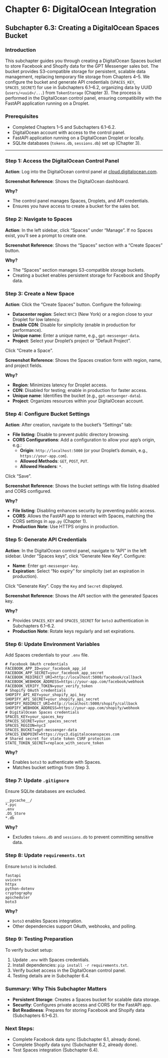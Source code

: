 # Chapter 6: DigitalOcean Integration
## Subchapter 6.3: Creating a DigitalOcean Spaces Bucket

### Introduction
This subchapter guides you through creating a DigitalOcean Spaces bucket to store Facebook and Shopify data for the GPT Messenger sales bot. The bucket provides S3-compatible storage for persistent, scalable data management, replacing temporary file storage from Chapters 4–5. We configure the bucket and generate API credentials (`SPACES_KEY`, `SPACES_SECRET`) for use in Subchapters 6.1–6.2, organizing data by UUID (`users/<uuid>/...`) from `TokenStorage` (Chapter 3). The process is performed in the DigitalOcean control panel, ensuring compatibility with the FastAPI application running on a Droplet.

### Prerequisites
- Completed Chapters 1–5 and Subchapters 6.1–6.2.
- DigitalOcean account with access to the control panel.
- FastAPI application running on a DigitalOcean Droplet or locally.
- SQLite databases (`tokens.db`, `sessions.db`) set up (Chapter 3).

---

### Step 1: Access the DigitalOcean Control Panel
**Action**: Log into the DigitalOcean control panel at [cloud.digitalocean.com](https://cloud.digitalocean.com).

**Screenshot Reference**: Shows the DigitalOcean dashboard.

**Why?**
- The control panel manages Spaces, Droplets, and API credentials.
- Ensures you have access to create a bucket for the sales bot.

### Step 2: Navigate to Spaces
**Action**: In the left sidebar, click “Spaces” under “Manage”. If no Spaces exist, you’ll see a prompt to create one.

**Screenshot Reference**: Shows the “Spaces” section with a “Create Spaces” button.

**Why?**
- The “Spaces” section manages S3-compatible storage buckets.
- Creating a bucket enables persistent storage for Facebook and Shopify data.

### Step 3: Create a New Space
**Action**: Click the “Create Spaces” button. Configure the following:
- **Datacenter region**: Select `NYC3` (New York) or a region close to your Droplet for low latency.
- **Enable CDN**: Disable for simplicity (enable in production for performance).
- **Unique name**: Enter a unique name, e.g., `gpt-messenger-data`.
- **Project**: Select your Droplet’s project or “Default Project”.

Click “Create a Space”.

**Screenshot Reference**: Shows the Spaces creation form with region, name, and project fields.

**Why?**
- **Region**: Minimizes latency for Droplet access.
- **CDN**: Disabled for testing; enable in production for faster access.
- **Unique name**: Identifies the bucket (e.g., `gpt-messenger-data`).
- **Project**: Organizes resources within your DigitalOcean account.

### Step 4: Configure Bucket Settings
**Action**: After creation, navigate to the bucket’s “Settings” tab:
- **File listing**: Disable to prevent public directory browsing.
- **CORS Configurations**: Add a configuration to allow your app’s origin, e.g.:
  - **Origin**: `http://localhost:5000` (or your Droplet’s domain, e.g., `https://your-app.com`).
  - **Allowed Methods**: `GET`, `POST`, `PUT`.
  - **Allowed Headers**: `*`.

Click “Save”.

**Screenshot Reference**: Shows the bucket settings with file listing disabled and CORS configured.

**Why?**
- **File listing**: Disabling enhances security by preventing public access.
- **CORS**: Allows the FastAPI app to interact with Spaces, matching the CORS settings in `app.py` (Chapter 1).
- **Production Note**: Use HTTPS origins in production.

### Step 5: Generate API Credentials
**Action**: In the DigitalOcean control panel, navigate to “API” in the left sidebar. Under “Spaces keys”, click “Generate New Key”. Configure:
- **Name**: Enter `gpt-messenger-key`.
- **Expiration**: Select “No expiry” for simplicity (set an expiration in production).

Click “Generate Key”. Copy the `Key` and `Secret` displayed.

**Screenshot Reference**: Shows the API section with the generated Spaces key.

**Why?**
- Provides `SPACES_KEY` and `SPACES_SECRET` for `boto3` authentication in Subchapters 6.1–6.2.
- **Production Note**: Rotate keys regularly and set expirations.

### Step 6: Update Environment Variables
Add Spaces credentials to your `.env` file.

```plaintext
# Facebook OAuth credentials
FACEBOOK_APP_ID=your_facebook_app_id
FACEBOOK_APP_SECRET=your_facebook_app_secret
FACEBOOK_REDIRECT_URI=http://localhost:5000/facebook/callback
FACEBOOK_WEBHOOK_ADDRESS=https://your-app.com/facebook/webhook
FACEBOOK_VERIFY_TOKEN=your_verify_token
# Shopify OAuth credentials
SHOPIFY_API_KEY=your_shopify_api_key
SHOPIFY_API_SECRET=your_shopify_api_secret
SHOPIFY_REDIRECT_URI=http://localhost:5000/shopify/callback
SHOPIFY_WEBHOOK_ADDRESS=https://your-app.com/shopify/webhook
# DigitalOcean Spaces credentials
SPACES_KEY=your_spaces_key
SPACES_SECRET=your_spaces_secret
SPACES_REGION=nyc3
SPACES_BUCKET=gpt-messenger-data
SPACES_ENDPOINT=https://nyc3.digitaloceanspaces.com
# Shared secret for state token CSRF protection
STATE_TOKEN_SECRET=replace_with_secure_token
```

**Why?**
- Enables `boto3` to authenticate with Spaces.
- Matches bucket settings from Step 3.

### Step 7: Update `.gitignore`
Ensure SQLite databases are excluded.

```plaintext
__pycache__/
*.pyc
.env
.DS_Store
*.db
```

**Why?**
- Excludes `tokens.db` and `sessions.db` to prevent committing sensitive data.

### Step 8: Update `requirements.txt`
Ensure `boto3` is included.

```plaintext
fastapi
uvicorn
httpx
python-dotenv
cryptography
apscheduler
boto3
```

**Why?**
- `boto3` enables Spaces integration.
- Other dependencies support OAuth, webhooks, and polling.

### Step 9: Testing Preparation
To verify bucket setup:
1. Update `.env` with Spaces credentials.
2. Install dependencies: `pip install -r requirements.txt`.
3. Verify bucket access in the DigitalOcean control panel.
4. Testing details are in Subchapter 6.4.

### Summary: Why This Subchapter Matters
- **Persistent Storage**: Creates a Spaces bucket for scalable data storage.
- **Security**: Configures private access and CORS for the FastAPI app.
- **Bot Readiness**: Prepares for storing Facebook and Shopify data (Subchapters 6.1–6.2).

### Next Steps:
- Complete Facebook data sync (Subchapter 6.1, already done).
- Complete Shopify data sync (Subchapter 6.2, already done).
- Test Spaces integration (Subchapter 6.4).